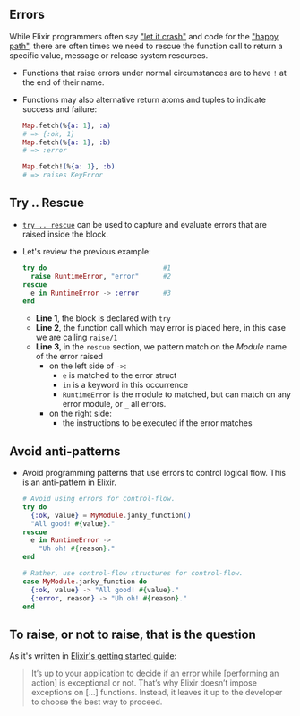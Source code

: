 ## Errors

While Elixir programmers often say ["let it crash"][let-it-crash] and code for the ["happy path"][happy-path], there are often times we need to rescue the function call to return a specific value, message or release system resources.

- Functions that raise errors under normal circumstances are to have `!` at the end of their name.
- Functions may also alternative return atoms and tuples to indicate success and failure:

  ```elixir
  Map.fetch(%{a: 1}, :a)
  # => {:ok, 1}
  Map.fetch(%{a: 1}, :b)
  # => :error

  Map.fetch!(%{a: 1}, :b)
  # => raises KeyError
  ```

## Try .. Rescue

- [`try .. rescue`][docs-try] can be used to capture and evaluate errors that are raised inside the block.
- Let's review the previous example:

  ```elixir
  try do                             #1
    raise RuntimeError, "error"      #2
  rescue
    e in RuntimeError -> :error      #3
  end
  ```

  - **Line 1**, the block is declared with `try`
  - **Line 2**, the function call which may error is placed here, in this case we are calling `raise/1`
  - **Line 3**, in the `rescue` section, we pattern match on the _Module_ name of the error raised
    - on the left side of `->`:
      - `e` is matched to the error struct
      - `in` is a keyword in this occurrence
      - `RuntimeError` is the module to matched, but can match on any error module, or `_` all errors.
    - on the right side:
      - the instructions to be executed if the error matches

## Avoid anti-patterns

- Avoid programming patterns that use errors to control logical flow. This is an anti-pattern in Elixir.

  ```elixir
  # Avoid using errors for control-flow.
  try do
    {:ok, value} = MyModule.janky_function()
    "All good! #{value}."
  rescue
    e in RuntimeError ->
      "Uh oh! #{reason}."
  end

  # Rather, use control-flow structures for control-flow.
  case MyModule.janky_function do
    {:ok, value} -> "All good! #{value}."
    {:error, reason} -> "Uh oh! #{reason}."
  end
  ```

## To raise, or not to raise, that is the question

As it's written in [Elixir's getting started guide][getting-started]:

> It’s up to your application to decide if an error while [performing an action] is exceptional or not. That’s why Elixir doesn’t impose exceptions on [...] functions. Instead, it leaves it up to the developer to choose the best way to proceed.

[getting-started]: https://elixir-lang.org/getting-started/try-catch-and-rescue.html
[errors]: https://elixir-lang.org/getting-started/try-catch-and-rescue.html#errors
[docs-try]: https://hexdocs.pm/elixir/Kernel.SpecialForms.html#try/1
[let-it-crash]: https://www.amberbit.com/blog/2019/7/26/the-misunderstanding-of-let-it-crash/
[happy-path]: https://en.wikipedia.org/wiki/Happy_path
